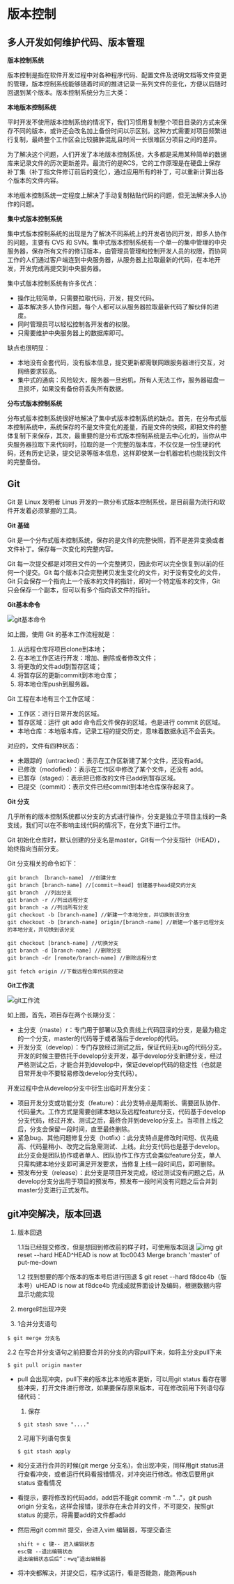 # 版本控制

## 多人开发如何维护代码、版本管理

**版本控制系统**

版本控制是指在软件开发过程中对各种程序代码、配置文件及说明文档等文件变更的管理，版本控制系统能够随着时间的推进记录一系列文件的变化，方便以后随时回退到某个版本。版本控制系统分为三大类：

**本地版本控制系统**

平时开发不使用版本控制系统的情况下，我们习惯用复制整个项目目录的方式来保存不同的版本，或许还会改名加上备份时间以示区别。这种方式需要对项目频繁进行复制，最终整个工作区会比较臃肿混乱且时间一长很难区分项目之间的差异。

为了解决这个问题，人们开发了本地版本控制系统，大多都是采用某种简单的数据库来记录文件的历次更新差异。最流行的是RCS，它的工作原理是在硬盘上保存补丁集（补丁指文件修订前后的变化），通过应用所有的补丁，可以重新计算出各个版本的文件内容。

本地版本控制系统一定程度上解决了手动复制粘贴代码的问题，但无法解决多人协作的问题。

**集中式版本控制系统**

集中式版本控制系统的出现是为了解决不同系统上的开发者协同开发，即多人协作的问题，主要有 CVS 和 SVN。集中式版本控制系统有一个单一的集中管理的中央服务器，保存所有文件的修订版本，由管理员管理和控制开发人员的权限，而协同工作的人们通过客户端连到中央服务器，从服务器上拉取最新的代码，在本地开发，开发完成再提交到中央服务器。

集中式版本控制系统有许多优点：

- 操作比较简单，只需要拉取代码，开发，提交代码。
- 基本解决多人协作问题，每个人都可以从服务器拉取最新代码了解伙伴的进度。
- 同时管理员可以轻松控制各开发者的权限。
- 只需要维护中央服务器上的数据库即可。

缺点也很明显：

- 本地没有全套代码，没有版本信息，提交更新都需联网跟服务器进行交互，对网络要求较高。
- 集中式的通病：风险较大，服务器一旦宕机，所有人无法工作，服务器磁盘一旦损坏，如果没有备份将丢失所有数据。

**分布式版本控制系统**

分布式版本控制系统很好地解决了集中式版本控制系统的缺点。首先，在分布式版本控制系统中，系统保存的不是文件变化的差量，而是文件的快照，即把文件的整体复制下来保存，其次，最重要的是分布式版本控制系统是去中心化的，当你从中央服务器拉取下来代码时，拉取的是一个完整的版本库，不仅仅是一份生硬的代码，还有历史记录，提交记录等版本信息，这样即使某一台机器宕机也能找到文件的完整备份。

## Git

Git 是 Linux 发明者 Linus 开发的一款分布式版本控制系统，是目前最为流行和软件开发着必须掌握的工具。

**Git 基础**

Git 是一个分布式版本控制系统，保存的是文件的完整快照，而不是差异变换或者文件补丁。保存每一次变化的完整内容。

Git 每一次提交都是对项目文件的一个完整拷贝，因此你可以完全恢复到以前的任何一个提交。Git 每个版本只会完整拷贝发生变化的文件，对于没有变化的文件，Git 只会保存一个指向上一个版本的文件的指针，即对一个特定版本的文件，Git 只会保存一个副本，但可以有多个指向该文件的指针。

**Git基本命令**

![git基本命令](image/git基本命令.png)

如上图，使用 Git 的基本工作流程就是：

1. 从远程仓库将项目clone到本地；
2. 在本地工作区进行开发：增加、删除或者修改文件；
3. 将更改的文件add到暂存区域；
4. 将暂存区的更新commit到本地仓库；
5. 将本地仓库push到服务器。

Git 工程在本地有三个工作区域：

- 工作区：进行日常开发的区域。
- 暂存区域：运行 git add 命令后文件保存的区域，也是进行 commit 的区域。
- 本地仓库：本地版本库，记录工程的提交历史，意味着数据永远不会丢失。

对应的，文件有四种状态：

- 未跟踪的（untracked）：表示在工作区新建了某个文件，还没有add。
- 已修改（modofied）：表示在工作区中修改了某个文件，还没有 add。
- 已暂存（staged）：表示把已修改的文件已add到暂存区域。
- 已提交（commit）：表示文件已经commit到本地仓库保存起来了。

**Git 分支**

几乎所有的版本控制系统都以分支的方式进行操作，分支是独立于项目主线的一条支线，我们可以在不影响主线代码的情况下，在分支下进行工作。

Git 初始化仓库时，默认创建的分支名是master，Git有一个分支指针（HEAD），始终指向当前分支。

Git 分支相关的命令如下：

```shell
git branch ［branch-name］ //创建分支
git branch [branch-name] //[commit－head] 创建基于head提交的分支
git branch  //列出分支
git branch -r //列出远程分支
git branch -a //列出所有分支
git checkout -b [branch-name] //新建一个本地分支，并切换到该分支
git checkout -b [branch-name] origin/[branch-name] //新建一个基于远程分支的本地分支，并切换到该分支

git checkout [branch-name] //切换分支
git branch -d [branch-name] //删除分支
git branch -dr [remote/branch-name] //删除远程分支

git fetch origin //下载远程仓库代码的变动
```

**Git工作流**

![git工作流](image/git工作流.png)

如上图，首先，项目存在两个长期分支：

- 主分支（maste）r：专门用于部署以及负责线上代码回滚的分支，是最为稳定的一个分支，master的代码等于或者落后于develop的代码。
- 开发分支（develop）：专门存放经过测试之后，保证代码无bug的代码分支。开发的时候主要依托于develop分支开发，基于develop分支新建分支，经过严格测试之后，才能合并到develop中，保证develop代码的稳定性（也就是日常开发中不要轻易修改develop分支代码）。

开发过程中会从develop分支中衍生出临时开发分支：

- 项目开发分支或功能分支（feature）：此分支特点是周期长、需要团队协作、代码量大。工作方式是需要创建本地以及远程feature分支，代码基于develop分支代码，经过开发、测试之后，最终合并到develop分支上。当项目上线之后，分支会保留一段时间，直至最终删除。
- 紧急bug、其他问题修复分支（hotfix）：此分支特点是修改时间短、优先级高、代码量稍小、改完之后急需测试、上线。此分支代码也是基于develop。此分支会是团队协作或者单人、团队协作工作方式会类似feature分支，单人只需构建本地分支即可满足开发要求，当修复上线一段时间后，即可删除。
- 预发布分支（release）：此分支是项目开发完成，经过测试没有问题之后，从develop分支分出用于项目的预发布，预发布一段时间没有问题之后合并到master分支进行正式发布。

## git冲突解决，版本回退

1. 版本回退

   1.1当已经提交修改，但是想回到修改前的样子时，可使用版本回退
   ![img](https://www.nowcoder.com/equation?tex=%20git%20reset%20--hard%20HEAD%5E%20%EF%BC%88%E6%9F%A5%E6%89%BE%E7%89%88%E6%9C%AC%E5%8F%B7%EF%BC%89HEAD%20is%20now%20at%20f8dce4b%20%E5%AE%8C%E6%88%90%E6%88%90%E5%B0%B1%E7%95%8C%E9%9D%A2%E8%AE%BE%E8%AE%A1%E5%8F%8A%E7%BC%96%E7%A0%81%EF%BC%8C%E6%A0%B9%E6%8D%AE%E6%95%B0%E6%8D%AE%E5%86%85%E5%AE%B9%E6%98%BE%E7%A4%BA%E5%8A%9F%E8%83%BD%E5%AE%9E%E7%8E%B0%2F%2F%E2%80%9Cf8dce4b%E6%98%AF%E7%89%88%E6%9C%AC%E5%8F%B7%EF%BC%8C%E5%90%8E%E9%9D%A2%E7%B4%A7%E8%B7%9F%E7%9D%80%E7%9A%84%E6%98%AFcommit%E6%B3%A8%E9%87%8A%E2%80%9D&preview=true) git reset --hard HEAD^HEAD is now at 1bc0043 Merge branch 'master' of put-me-down

   1.2 找到想要的那个版本的版本号后进行回退
   $ git reset --hard f8dce4b（版本号）uHEAD is now at f8dce4b 完成成就界面设计及编码，根据数据内容显示功能实现

2. merge时出现冲突

3. 1合并分支语句

```
$ git merge 分支名
```

2.2 在写合并分支语句之前把要合并的分支的内容pull下来，如将主分支pull下来

```
$ git pull origin master
```

- pull 会出现冲突，pull下来的版本比本地版本更新，可以用git status 看存在哪些冲突，打开文件进行修改，如果要保存原来版本，可在修改前用下列语句存储代码：

  1. 保存

  ```
  $ git stash save "...."
  ```

  2.可用下列语句恢复

  ```
  $ git stash apply 
  ```

- 和分支进行合并的时候(git merge 分支名)，会出现冲突，同样用git status进行查看冲突，或者运行代码看报错情况，对冲突进行修改。修改后要用git status 查看情况

-  看提示，要将修改的代码add，add后不能git commit -m "..."，git push origin 分支名，这样会报错，提示存在未合并的文件，不可提交，按照git status 的提示，将需要add的文件都add 

- 然后用git commit 提交，会进入vim 编辑器，写提交备注

  ```
  shift + c 键-- 进入编辑状态
  esc键 --退出编辑状态
  退出编辑状态后后“：+wq”退出编辑器
  ```

- 将冲突都解决，并提交后，程序试运行，看是否能跑，能跑再push 

 

